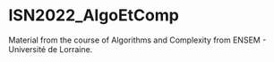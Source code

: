 # ISN2022_AlgoEtComp
Material from the course of Algorithms and Complexity from ENSEM - Université de Lorraine.
